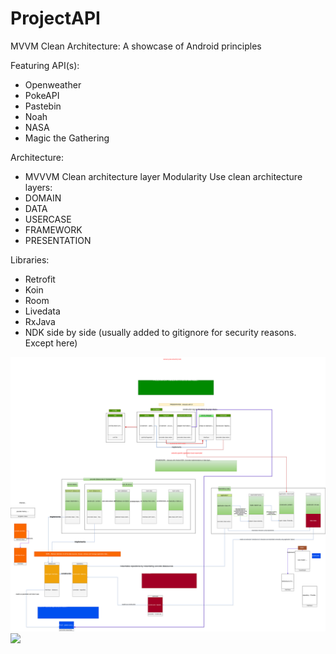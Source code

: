 # ProjectAPI
MVVM Clean Architecture:
A showcase of Android principles

Featuring API(s):
- Openweather
- PokeAPI
- Pastebin
- Noah
- NASA
- Magic the Gathering

Architecture:
- MVVVM Clean architecture layer Modularity
Use clean architecture layers:
- DOMAIN
- DATA
- USERCASE
- FRAMEWORK
- PRESENTATION

Libraries:
- Retrofit
- Koin
- Room
- Livedata
- RxJava
- NDK side by side (usually added to gitignore for security reasons. Except here)


[<img src="diagram/AndroidMVVM.svg">]()
![](https://raw.githubusercontent.com/dreamertheat/ProjectAPI/master/diagram/AndroidMVVM.svghttps://cdn.rawgit.com/NNTin/test/fbe3b4e3/test/animateddiscord.svg)










